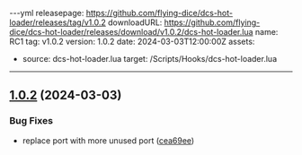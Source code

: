 ---yml
releasepage: https://github.com/flying-dice/dcs-hot-loader/releases/tag/v1.0.2
downloadURL: https://github.com/flying-dice/dcs-hot-loader/releases/download/v1.0.2/dcs-hot-loader.lua
name: RC1
tag: v1.0.2
version: 1.0.2
date: 2024-03-03T12:00:00Z
assets:
  - source: dcs-hot-loader.lua
    target: /Scripts/Hooks/dcs-hot-loader.lua
---
## [1.0.2](https://github.com/flying-dice/dcs-hot-loader/compare/v1.0.1...v1.0.2) (2024-03-03)


### Bug Fixes

* replace port with more unused port ([cea69ee](https://github.com/flying-dice/dcs-hot-loader/commit/cea69ee3ad045d54da5fd6cfb4b6abce72a451fb))
